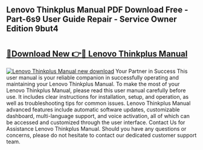 ## Lenovo Thinkplus Manual PDF Download Free - Part-6s9 User Guide Repair - Service Owner Edition 9but4

# <h2><a href="http://bc9834.oget.top/?id=Lenovo+Thinkplus+Manual">🔗Download New 👉🔴 Lenovo Thinkplus Manual</a></h2>

[![Lenovo Thinkplus Manual new download](https://i.imgur.com/5g1atiW.png)](http://bc9834.oget.top/?id=Lenovo+Thinkplus+Manual)
Your Partner in Success This user manual is your reliable companion in successfully operating and maintaining your Lenovo Thinkplus Manual. To make the most of your Lenovo Thinkplus Manual, please read this user manual carefully before use. It includes clear instructions for installation, setup, and operation, as well as troubleshooting tips for common issues. Lenovo Thinkplus Manual advanced features include automatic software updates, customizable dashboard, multi-language support, and voice activation, all of which can be accessed and customized through the user interface. Contact Us for Assistance Lenovo Thinkplus Manual. Should you have any questions or concerns, please do not hesitate to contact our dedicated customer support team.

